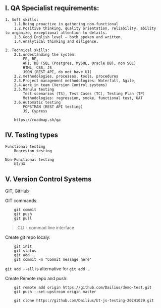 
## I. QA Specialist requirements:
    1. Soft skills:
        1.1.Being proactive in gathering non-functional
        1.2.Positive thinking, quality orientation, reliability, ability to organize, exceptional attention to details.
        1.3.Good English level – both spoken and written.
        1.4.Analytical thinking and diligence.

    2. Technical skills:
        2.1.undestanding the system:
            FE, BE,
            API, DB (SQL (Postgres, MySQL, Oracle DB), non SQL)
            HTML, CSS, JS
            JSON (REST API, do not have UI) 
        2.2.methodologies, processes, tools, procedures
        2.3.Project management methodologies: Waterfall, Agile,
        2.4.Work in team (Version Control systems)
        2.5.Manula testing
            Test scenarios (TS), Test Cases (TC), Testing Plan (TP)
            Methodologies: regression, smoke, functional test, UAT
        2.6.Automatic testing
            POPSTMAN (REST API testing)
            JS, Cypress

        https://roadmap.sh/qa



## IV. Testing types
    Functional testing
        Regresion testing

    Non-Functional testing
        UI/UX

## V. Version Control Systems
   GIT, GitHub

GIT commands:
```git
    git commit
    git push
    git pull
```
> CLI - commad line interface

Create git repo localy:

```git
    git init
    git status
    git add .
    git commit -m "Commit message here"
```
`git add --all` is alternative for `git add .`

Create Remote repo and push:
```git
    git remote add origin https://github.com/Dailius/demo-test.git
    git push --set-upstream origin master
```

```git
    git clone https://github.com/Dailius/bt-js-testing-20241029.git
```

